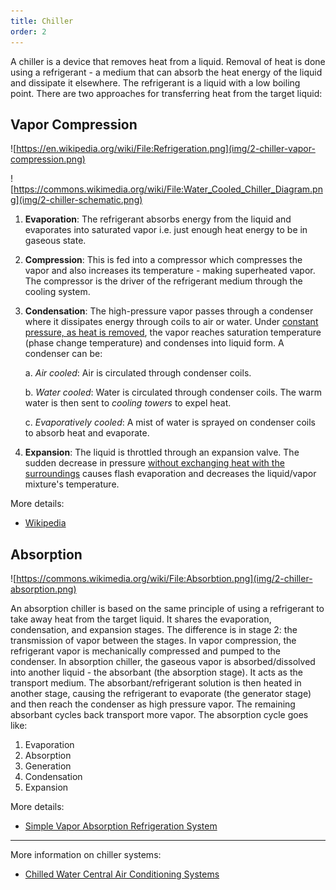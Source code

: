 ```yaml
---
title: Chiller
order: 2
---
```


A chiller is a device that removes heat from a liquid. Removal of heat is done using a refrigerant - a medium that can absorb the heat energy of the liquid and dissipate it elsewhere. The refrigerant is a liquid with a low boiling point. There are two approaches for transferring heat from the target liquid:

## Vapor Compression

![https://en.wikipedia.org/wiki/File:Refrigeration.png](img/2-chiller-vapor-compression.png)

![https://commons.wikimedia.org/wiki/File:Water_Cooled_Chiller_Diagram.png](img/2-chiller-schematic.png)

1. **Evaporation**: The refrigerant absorbs energy from the liquid and evaporates into saturated vapor i.e. just enough heat energy to be in gaseous state.

2. **Compression**: This is fed into a compressor which compresses the vapor and also increases its temperature - making superheated vapor. The compressor is the driver of the refrigerant medium through the cooling system.

3. **Condensation**: The high-pressure vapor passes through a condenser where it dissipates energy through coils to air or water. Under [constant pressure, as heat is removed][1], the vapor reaches saturation temperature (phase change temperature) and condenses into liquid form. A condenser can be:

    a. *Air cooled*: Air is circulated through condenser coils.

    b. *Water cooled*: Water is circulated through condenser coils. The warm water is then sent to *cooling towers* to expel heat.

    c. *Evaporatively cooled*: A mist of water is sprayed on condenser coils to absorb heat and evaporate.

4. **Expansion**: The liquid is throttled through an expansion valve. The sudden decrease in pressure [without exchanging heat with the surroundings][2] causes flash evaporation and decreases the liquid/vapor mixture's temperature.

More details:

* [Wikipedia][3]

## Absorption

![https://commons.wikimedia.org/wiki/File:Absorbtion.png](img/2-chiller-absorption.png)

An absorption chiller is based on the same principle of using a refrigerant to take away heat from the target liquid. It shares the evaporation, condensation, and expansion stages. The difference is in stage 2: the transmission of vapor between the stages. In vapor compression, the refrigerant vapor is mechanically compressed and pumped to the condenser. In absorption chiller, the gaseous vapor is absorbed/dissolved into another liquid - the absorbant (the absorption stage). It acts as the transport medium. The absorbant/refrigerant solution is then heated in another stage, causing the refrigerant to evaporate (the generator stage) and then reach the condenser as high pressure vapor. The remaining absorbant cycles back transport more vapor. The absorption cycle goes like:

1. Evaporation
2. Absorption
3. Generation
4. Condensation
5. Expansion

More details:

* [Simple Vapor Absorption Refrigeration System][5]

---

More information on chiller systems:

* [Chilled Water Central Air Conditioning Systems][4]




[1]: https://en.wikipedia.org/wiki/Boiling_point#Saturation_temperature_and_pressure
[2]: https://en.wikipedia.org/wiki/Isenthalpic
[3]: https://en.wikipedia.org/wiki/Vapor-compression_refrigeration
[4]: https://www.brighthubengineering.com/hvac/50160-chilled-water-central-air-conditioning-systems/#imgn_1
[5]: https://www.brighthubengineering.com/hvac/65923-simple-vapor-absorption-refrigeration-system/#imgn_0
